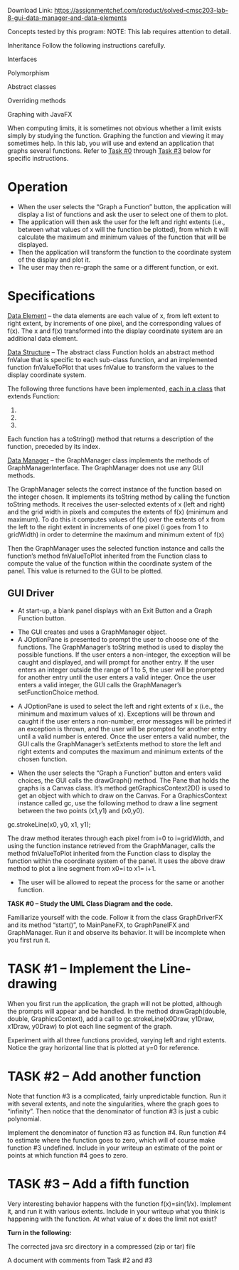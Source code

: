 Download Link: https://assignmentchef.com/product/solved-cmsc203-lab-8-gui-data-manager-and-data-elements
<br>
<strong> </strong>

Concepts tested by this program:                                      NOTE: This lab requires attention to detail.

Inheritance                                                            Follow the following instructions carefully.

Interfaces

Polymorphism

Abstract classes

Overriding methods

Graphing with JavaFX




When computing limits, it is sometimes not obvious whether a limit exists simply by studying the function.  Graphing the function and viewing it may sometimes help. In this lab, you will use and extend an application that graphs several functions. Refer to <u>Task #0</u> through <u>Task #3</u> below for specific instructions.

<h1>Operation</h1>

<ul>

 <li>When the user selects the “Graph a Function” button, the application will display a list of functions and ask the user to select one of them to plot.</li>

 <li>The application will then ask the user for the left and right extents (i.e., between what values of x will the function be plotted), from which it will calculate the maximum and minimum values of the function that will be displayed.</li>

 <li>Then the application will transform the function to the coordinate system of the display and plot it.</li>

 <li>The user may then re-graph the same or a different function, or exit.</li>

</ul>

<strong> </strong>

<h1>Specifications</h1>

<u>Data Element</u> – the data elements are each value of x, from left extent to right extent, by increments of one pixel, and the corresponding values of f(x).  The x and f(x) transformed into the display coordinate system are an additional data element.

<u>Data Structure</u> – The abstract class Function holds an abstract method fnValue that is specific to each sub-class function, and an implemented function fnValueToPlot that uses fnValue to transform the values to the display coordinate system.

The following three functions have been implemented, <u>each in a class</u> that extends Function:

1.

2.

3.




Each function has a toString() method that returns a description of the function, preceded by its index.

<u>Data Manager</u> – the GraphManager class implements the methods of GraphManagerInterface.  The GraphManager does not use any GUI methods.

The GraphManager selects the correct instance of the function based on the integer chosen. It implements its toString method by calling the function toString methods.  It receives the user-selected extents of x (left and right) and the grid width in pixels and computes the extents of f(x) (minimum and maximum).  To do this it computes values of f(x) over the extents of x from the left to the right extent in increments of one pixel (i goes from 1 to gridWidth)  in order to determine the maximum and minimum extent of f(x)

Then the GraphManager uses the selected function instance and calls the function’s method fnValueToPlot inherited from the Function class to compute the value of the function within the coordinate system of the panel.  This value is returned to the GUI to be plotted.

<h2>GUI Driver</h2>

<ul>

 <li>At start-up, a blank panel displays with an Exit Button and a Graph Function button.</li>

</ul>




<ul>

 <li>The GUI creates and uses a GraphManager object.</li>

 <li>A JOptionPane is presented to prompt the user to choose one of the functions. The GraphManager’s toString method is used to display the possible functions. If the user enters a non-integer, the exception will be caught and displayed, and will prompt for another entry.  If the user enters an integer outside the range of 1 to 5, the user will be prompted for another entry until the user enters a valid integer. Once the user enters a valid integer, the GUI calls the GraphManager’s setFunctionChoice method.</li>

</ul>




<ul>

 <li>A JOptionPane is used to select the left and right extents of x (i.e., the minimum and maximum values of x). Exceptions will be thrown and caught if the user enters a non-number, error messages will be printed if an exception is thrown, and the user will be prompted for another entry until a valid number is entered.  Once the user enters a valid number, the GUI calls the GraphManager’s setExtents method to store the left and right extents and computes the maximum and minimum extents of the chosen function.</li>

</ul>
















<ul>

 <li>When the user selects the “Graph a Function” button and enters valid choices, the GUI calls the drawGraph() method. The Pane that holds the graphs is a Canvas class.  It’s method getGraphicsContext2D() is used to get an object with which to draw on the Canvas.  For a GraphicsContext instance called gc, use the following method to draw a line segment between the two points (x1,y1) and (x0,y0).</li>

</ul>

gc.strokeLine(x0, y0, x1, y1);

The draw method iterates through each pixel from i=0 to i=gridWidth, and using the function instance retrieved from the GraphManager, calls the method fnValueToPlot inherited from the Function class to display the function within the coordinate system of the panel. It uses the above draw method to plot a line segment from x0=i to x1= i+1.




<ul>

 <li>The user will be allowed to repeat the process for the same or another function.</li>

</ul>




<strong>           </strong>

<strong>TASK #0 – Study the UML Class Diagram and the code. </strong>

Familiarize yourself with the code.  Follow it from the class GraphDriverFX and its method “start()”, to MainPaneFX, to GraphPanelFX and GraphManager.  Run it and observe its behavior.  It will be incomplete when you first run it.

<h1>TASK #1 – Implement the Line-drawing</h1>

When you first run the application, the graph will not be plotted, although the prompts will appear and be handled.  In the method drawGraph(double, double, GraphicsContext), add a call to gc.strokeLine(x0Draw, y1Draw,  x1Draw, y0Draw) to plot each line segment of the graph.




Experiment with all three functions provided, varying left and right extents.  Notice the gray horizontal line that is plotted at y=0 for reference.




<h1>TASK #2 – Add another function</h1>

Note that function #3 is a complicated, fairly unpredictable function.  Run it with several extents, and note the singularities, where the graph goes to “infinity”.  Then notice that the denominator of function #3 is just a cubic polynomial.

Implement the denominator of function #3 as function #4.  Run function #4 to estimate where the function goes to zero, which will of course make function #3 undefined.  Include in your writeup an estimate of the point or points at which function #4 goes to zero.

<h1>TASK #3 – Add a fifth function</h1>

Very interesting behavior happens with the function f(x)=sin(1/x).  Implement it, and run it with various extents.  Include in your writeup what you think is happening with the function.  At what value of x does the limit not exist?

<strong>Turn in the following: </strong>

The corrected java src directory in a compressed (zip or tar) file

A document with comments from Task #2 and #3




<strong> </strong>